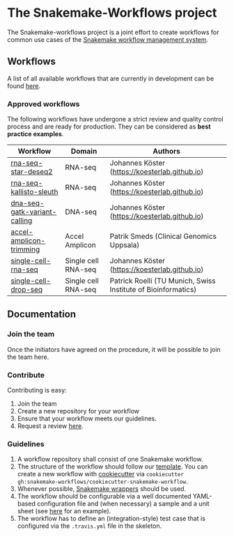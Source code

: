 # The Snakemake-Workflows project

The Snakemake-workflows project is a joint effort to create workflows for common use cases of the [Snakemake workflow management system](https://snakemake.bitbucket.io).


## Workflows

A list of all available workflows that are currently in development can be found [here](https://github.com/snakemake-workflows).

### Approved workflows

The following workflows have undergone a strict review and quality control process and are ready for production. They can be considered as **best practice examples**.

| Workflow | Domain | Authors |
| -------- | ------ | ------- |
| [rna-seq-star-deseq2](https://github.com/snakemake-workflows/rna-seq-star-deseq2) | RNA-seq | Johannes Köster (https://koesterlab.github.io) |
| [rna-seq-kallisto-sleuth](https://github.com/snakemake-workflows/rna-seq-kallisto-sleuth) | RNA-seq | Johannes Köster (https://koesterlab.github.io) |
| [dna-seq-gatk-variant-calling](https://github.com/snakemake-workflows/dna-seq-gatk-variant-calling) | DNA-seq | Johannes Köster (https://koesterlab.github.io)
| [accel-amplicon-trimming](https://github.com/snakemake-workflows/accel-amplicon-trimming) | Accel Amplicon | Patrik Smeds (Clinical Genomics Uppsala) |
| [single-cell-rna-seq](https://github.com/snakemake-workflows/single-cell-rna-seq) | Single cell RNA-seq | Johannes Köster (https://koesterlab.github.io) |
| [single-cell-drop-seq](https://github.com/snakemake-workflows/single-cell-drop-seq) | Single cell RNA-seq | Patrick Roelli (TU Munich, Swiss Institute of Bioinformatics) |


## Documentation

### Join the team

Once the initiators have agreed on the procedure, it will be possible to join the team here.

### Contribute

Contributing is easy:

1. Join the team
2. Create a new repository for your workflow
3. Ensure that your workflow meets our guidelines.
3. Request a review [here](https://github.com/snakemake-workflows/docs/issues).

### Guidelines

1. A workflow repository shall consist of one Snakemake workflow.
2. The structure of the workflow should follow our [template](https://github.com/snakemake-workflows/cookiecutter-snakemake-workflow). You can create a new workflow with [cookiecutter](https://github.com/audreyr/cookiecutter) via `cookiecutter gh:snakemake-workflows/cookiecutter-snakemake-workflow`.
3. Whenever possible, [Snakemake wrappers](https://snakemake-wrappers.readthedocs.io) should be used.
4. The workflow should be configurable via a well documented YAML-based configuration file and (when necessary) a sample and a unit sheet (see [here](https://github.com/snakemake-workflows/rna-seq-star-deseq2) for an example).
5. The workflow has to define an (integration-style) test case that is configured via the `.travis.yml` file in the skeleton.
